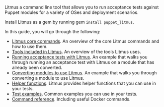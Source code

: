 Litmus a command line tool that allows you to run acceptance tests against Puppet modules for a variety of OSes and deployment scenarios.

Install Litmus as a gem by running gem `install puppet_litmus`.

In this guide, you will go through the following:

* [Litmus core commands](https://github.com/puppetlabs/puppet_litmus/wiki/Litmus-core-commands). An overview of the core Litmus commands and how to use them.
* [Tools included in Litmus](https://github.com/puppetlabs/puppet_litmus/wiki/tools-included-in-Litmus). An overview of the tools Litmus uses.
* [Running acceptance tests with Litmus](https://github.com/puppetlabs/puppet_litmus/wiki/Running-acceptance-tests). An example that walks you through running an acceptance test with Litmus on a module that has already been converted.
* [Converting modules to use Litmus](https://github.com/puppetlabs/puppet_litmus/wiki/Converting-a-module-to-use-Litmus). An example that walks you through converting a module to use Litmus.
* [Helper functions](https://github.com/puppetlabs/puppet_litmus/wiki/Helper-Functions-for-Litmus). Litmus provides helper functions that you can use in your tests.
* [Test examples](https://github.com/puppetlabs/puppet_litmus/wiki/converting-tests-from-beaker-rspec-to-litmus). Common examples you can use in your tests. 
* [Command reference](https://github.com/puppetlabs/puppet_litmus/wiki/Helper-Functions-for-Litmus). Including useful Docker commands. 